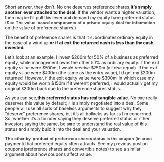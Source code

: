 <p>Short answer, they don&#8217;t. No one deserves preference shares;<strong>it&#8217;s simply another lever attached to the deal</strong>. If the vendor wants a higher valuation, then maybe I&#8217;ll pull this lever and demand my equity have preferred status. (See The value-based components of a private equity deal for information on the value of preference shares.)</p><p>The benefit of preference shares is that it subordinates ordinary equity in the case of a wind up <strong>or if at exit the returned cash is less than the cash invested</strong>.</p><p>Let&#8217;s look at an example. I invest $200m for 50% of a business as preferred equity, while management owns the other 50% as ordinary equity. If the exit equity value were $500m, I would receive $250m (all else equal). If the exit equity value were $400m (the same as the entry value), I&#8217;d get my $200m returned. However, if the exit equity value were $300m, in which case my equity would be worth $150m if it weren&#8217;t preferred, I would actually get my original $200m back due to the preference shares status.</p><p>As you can see,<strong>this preferred status has real tangible value</strong>. No one really deserves this value by default; it is simply negotiated into a deal. Some people will use all sorts of baseless arguments to suggest why they &#8220;deserve&#8221; preference shares, but it&#8217;s all bollocks as far as I&#8217;m concerned. So, whether it&#8217;s a founder saying they deserve preferred status or other investors saying the same, be sure to understand the real value of this status and simply build it into the deal and your valuation.</p><p>The other by-product of preference shares status is the coupon (interest payment) that preferred equity often attracts. See my previous post on coupons (preference shares and convertible notes) to see a similar argument about how coupons affect value.</p>
